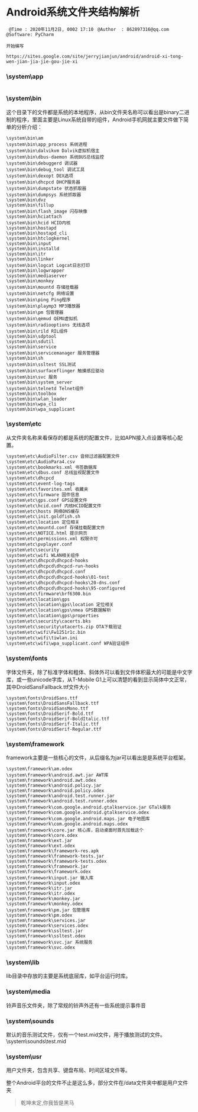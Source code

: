 # Android系统文件夹结构解析
` @Time : 2020年11月2日, 0002 17:10`
` @Author  : 862897316@qq.com`
` @Software: PyCharm`

```
开始编写
```
```angular2html
https://sites.google.com/site/jerryjianjun/android/android-xi-tong-wen-jian-jia-jie-gou-jie-xi
```
### \system\app

```这个里面主要存放的是常规下载的应用程序，可以看到都是以APK格式结尾的文件。在这个文件夹下的程序为系统默认的组件，自己安装的软件将不会出现在这里，而是\data\文件夹中。
```
### \system\bin

这个目录下的文件都是系统的本地程序，从bin文件夹名称可以看出是binary二进制的程序，里面主要是Linux系统自带的组件，Android手机网就主要文件做下简单的分析介绍：
```\system\bin\akmd
\system\bin\am
\system\bin\app_process 系统进程
\system\bin\dalvikvm Dalvik虚拟机宿主
\system\bin\dbus-daemon 系统BUS总线监控
\system\bin\debuggerd 调试器
\system\bin\debug_tool 调试工具
\system\bin\dexopt DEX选项
\system\bin\dhcpcd DHCP服务器
\system\bin\dumpstate 状态抓取器
\system\bin\dumpsys 系统抓取器
\system\bin\dvz
\system\bin\fillup
\system\bin\flash_image 闪存映像
\system\bin\hciattach
\system\bin\hcid HCID内核
\system\bin\hostapd
\system\bin\hostapd_cli
\system\bin\htclogkernel
\system\bin\input
\system\bin\installd
\system\bin\itr
\system\bin\linker
\system\bin\logcat Logcat日志打印
\system\bin\logwrapper
\system\bin\mediaserver
\system\bin\monkey
\system\bin\mountd 存储挂载器
\system\bin\netcfg 网络设置
\system\bin\ping Ping程序
\system\bin\playmp3 MP3播放器
\system\bin\pm 包管理器
\system\bin\qemud QEMU虚拟机
\system\bin\radiooptions 无线选项
\system\bin\rild RIL组件
\system\bin\sdptool
\system\bin\sdutil
\system\bin\service
\system\bin\servicemanager 服务管理器
\system\bin\sh
\system\bin\ssltest SSL测试
\system\bin\surfaceflinger 触摸感应驱动
\system\bin\svc 服务
\system\bin\system_server
\system\bin\telnetd Telnet组件
\system\bin\toolbox
\system\bin\wlan_loader
\system\bin\wpa_cli
\system\bin\wpa_supplicant
```
### \system\etc
从文件夹名称来看保存的都是系统的配置文件，比如APN接入点设置等核心配置。

```\system\etc\apns-conf.xml APN接入点配置文件
\system\etc\AudioFilter.csv 音频过滤器配置文件
\system\etc\AudioPara4.csv
\system\etc\bookmarks.xml 书签数据库
\system\etc\dbus.conf 总线监视配置文件
\system\etc\dhcpcd
\system\etc\event-log-tags
\system\etc\favorites.xml 收藏夹
\system\etc\firmware 固件信息
\system\etc\gps.conf GPS设置文件
\system\etc\hcid.conf 内核HCID配置文件
\system\etc\hosts 网络DNS缓存
\system\etc\init.goldfish.sh
\system\etc\location 定位相关
\system\etc\mountd.conf 存储挂载配置文件
\system\etc\NOTICE.html 提示网页
\system\etc\permissions.xml 权限许可
\system\etc\pvplayer.conf
\system\etc\security
\system\etc\wifi WLAN相关组件
\system\etc\dhcpcd\dhcpcd-hooks
\system\etc\dhcpcd\dhcpcd-run-hooks
\system\etc\dhcpcd\dhcpcd.conf
\system\etc\dhcpcd\dhcpcd-hooks\01-test
\system\etc\dhcpcd\dhcpcd-hooks\20-dns.conf
\system\etc\dhcpcd\dhcpcd-hooks\95-configured
\system\etc\firmware\brf6300.bin
\system\etc\location\gps
\system\etc\location\gps\location 定位相关
\system\etc\location\gps\nmea GPS数据解析
\system\etc\location\gps\properties
\system\etc\security\cacerts.bks
\system\etc\security\otacerts.zip OTA下载验证
\system\etc\wifi\Fw1251r1c.bin
\system\etc\wifi\tiwlan.ini
\system\etc\wifi\wpa_supplicant.conf WPA验证组件
```
### \system\fonts
字体文件夹，除了标准字体和粗体、斜体外可以看到文件体积最大的可能是中文字库，或一些unicode字库，从T-Mobile G1上可以清楚的看到显示简体中文正常，其中DroidSansFallback.ttf文件大小

```\system\fonts\DroidSans-Bold.ttf
\system\fonts\DroidSans.ttf
\system\fonts\DroidSansFallback.ttf
\system\fonts\DroidSansMono.ttf
\system\fonts\DroidSerif-Bold.ttf
\system\fonts\DroidSerif-BoldItalic.ttf
\system\fonts\DroidSerif-Italic.ttf
\system\fonts\DroidSerif-Regular.ttf
```

### \system\framework
framework主要是一些核心的文件，从后缀名为jar可以看出是是系统平台框架。

```\system\framework\am.jar
\system\framework\am.odex
\system\framework\android.awt.jar AWT库
\system\framework\android.awt.odex
\system\framework\android.policy.jar
\system\framework\android.policy.odex
\system\framework\android.test.runner.jar
\system\framework\android.test.runner.odex
\system\framework\com.google.android.gtalkservice.jar GTalk服务
\system\framework\com.google.android.gtalkservice.odex
\system\framework\com.google.android.maps.jar 电子地图库
\system\framework\com.google.android.maps.odex
\system\framework\core.jar 核心库，启动桌面时首先加载这个
\system\framework\core.odex
\system\framework\ext.jar
\system\framework\ext.odex
\system\framework\framework-res.apk
\system\framework\framework-tests.jar
\system\framework\framework-tests.odex
\system\framework\framework.jar
\system\framework\framework.odex
\system\framework\input.jar 输入库
\system\framework\input.odex
\system\framework\itr.jar
\system\framework\itr.odex
\system\framework\monkey.jar
\system\framework\monkey.odex
\system\framework\pm.jar 包管理库
\system\framework\pm.odex
\system\framework\services.jar
\system\framework\services.odex
\system\framework\ssltest.jar
\system\framework\ssltest.odex
\system\framework\svc.jar 系统服务
\system\framework\svc.odex
```
### \system\lib
lib目录中存放的主要是系统底层库，如平台运行时库。

### \system\media
铃声音乐文件夹，除了常规的铃声外还有一些系统提示事件音

### \system\sounds
默认的音乐测试文件，仅有一个test.mid文件，用于播放测试的文件。
\system\sounds\test.mid

### \system\usr
用户文件夹，包含共享、键盘布局、时间区域文件等。

整个Android平台的文件不止是这么多，部分文件在/data文件夹中都是用户文件夹




> 乾坤未定,你我皆是黑马